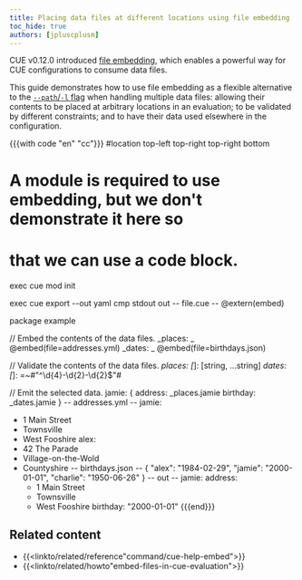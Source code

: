 ```yaml
---
title: Placing data files at different locations using file embedding
toc_hide: true
authors: [jpluscplusm]
---
```


CUE v0.12.0 introduced
[file embedding]({{<relref"docs/reference/command/cue-help-embed">}}),
which enables a powerful way for CUE configurations to consume data files.

This guide demonstrates how to use file embedding as a flexible alternative to the
[`--path`/`-l` flag]({{<relref"docs/concept/using-the-cue-export-command/inputs/#non-cue-data-path">}})
when handling multiple data files:
allowing their contents to be placed at arbitrary locations in an evaluation;
to be validated by different constraints;
and to have their data used elsewhere in the configuration.

<!--more-->

{{{with code "en" "cc"}}}
#location top-left top-right top-right bottom
# A module is required to use embedding, but we don't demonstrate it here so
# that we can use a code block.
exec cue mod init

exec cue export --out yaml
cmp stdout out
-- file.cue --
@extern(embed)

package example

// Embed the contents of the data files.
_places: _ @embed(file=addresses.yml)
_dates:  _ @embed(file=birthdays.json)

// Validate the contents of the data files.
_places: [_]: [string, ...string]
_dates: [_]: =~#"^\d{4}-\d{2}-\d{2}$"#

// Emit the selected data.
jamie: {
	address:  _places.jamie
	birthday: _dates.jamie
}
-- addresses.yml --
jamie:
  - 1 Main Street
  - Townsville
  - West Fooshire
alex:
  - 42 The Parade
  - Village-on-the-Wold
  - Countyshire
-- birthdays.json --
{
    "alex": "1984-02-29",
    "jamie": "2000-01-01",
    "charlie": "1950-06-26"
}
-- out --
jamie:
  address:
    - 1 Main Street
    - Townsville
    - West Fooshire
  birthday: "2000-01-01"
{{{end}}}

## Related content

- {{<linkto/related/reference"command/cue-help-embed">}}
- {{<linkto/related/howto"embed-files-in-cue-evaluation">}}
